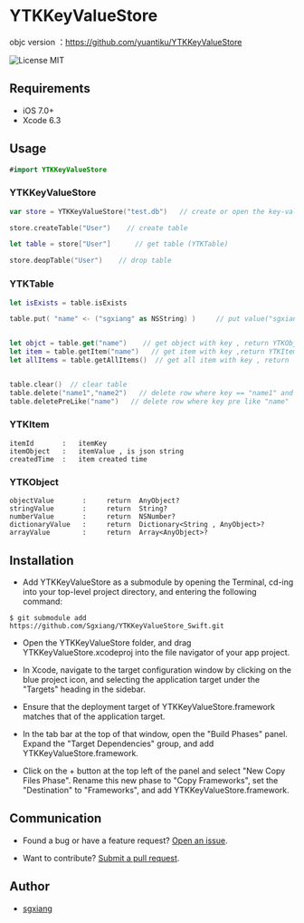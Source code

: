 YTKKeyValueStore
==========

objc version ：https://github.com/yuantiku/YTKKeyValueStore

![License MIT](https://go-shields.herokuapp.com/license-MIT-blue.png)


## Requirements

- iOS 7.0+ 
- Xcode 6.3


## Usage 

```swift
#import YTKKeyValueStore
```

### YTKKeyValueStore

```swift
var store = YTKKeyValueStore("test.db")   // create or open the key-value store

store.createTable("User")    // create table

let table = store["User"]      // get table (YTKTable)

store.deopTable("User")    // drop table
```

### YTKTable

```swift
let isExists = table.isExists

table.put( "name" <- ("sgxiang" as NSString) )     // put value("sgxiang") for key("name") into table , support sgring,number,dictionary,array


let objct = table.get("name")    // get object with key , return YTKObject?
let item = table.getItem("name")   // get item with key ,return YTKItem?
let allItems = table.getAllItems()  // get all item with key , return  [YTKItem]?


table.clear()  // clear table
table.delete("name1","name2")   // delete row where key == "name1" and "name2"
table.deletePreLike("name")   // delete row where key pre like "name"
```

### YTKItem

```
itemId       :   itemKey
itemObject   :   itemValue , is json string
createdTime  :   item created time
```
### YTKObject

```
objectValue       :     return  AnyObject?
stringValue       :     return  String?
numberValue       :     return  NSNumber?
dictionaryValue   :     return  Dictionary<String , AnyObject>?
arrayValue        :     return  Array<AnyObject>?
```

## Installation

- Add YTKKeyValueStore as a submodule by opening the Terminal, cd-ing into your top-level project directory, and entering the following command:

```
$ git submodule add https://github.com/Sgxiang/YTKKeyValueStore_Swift.git
```
- Open the YTKKeyValueStore folder, and drag YTKKeyValueStore.xcodeproj into the file navigator of your app project.

- In Xcode, navigate to the target configuration window by clicking on the blue project icon, and selecting the application target under the "Targets" heading in the sidebar.

- Ensure that the deployment target of YTKKeyValueStore.framework matches that of the application target.

- In the tab bar at the top of that window, open the "Build Phases" panel.
Expand the "Target Dependencies" group, and add YTKKeyValueStore.framework.

- Click on the + button at the top left of the panel and select "New Copy Files Phase". Rename this new phase to "Copy Frameworks", set the "Destination" to "Frameworks", and add YTKKeyValueStore.framework.


## Communication

- Found a bug or have a feature request? [Open an issue](https://github.com/sgxiang/YTKKeyValueStore_Swift/issues).

- Want to contribute? [Submit a pull request](https://github.com/sgxiang/YTKKeyValueStore_Swift/pulls).

## Author

- [sgxiang](https://twitter.com/sgxiang1992)

